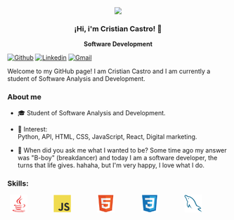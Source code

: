<p align="center" width="300">
   <img align="center" width="200" src="https://github.com/Cristian-DW/layout/blob/main/AvatarMaker.png" />
   <h3 align="center">¡Hi, i'm Cristian Castro! 👋 </h3>
</p>
<p align="center"><strong>Software Development</strong></p>


[![Github](https://img.shields.io/badge/-Github-000?style=flat&logo=Github&logoColor=white)](https://github.com/Cristian-DW)
[![Linkedin](https://img.shields.io/badge/-LinkedIn-blue?style=flat&logo=Linkedin&logoColor=white)](https://www.linkedin.com/in/cristian-castro-pineda)
[![Gmail](https://img.shields.io/badge/-Gmail-c14438?style=flat&logo=Gmail&logoColor=white)](mailto:cristtiiank@gmail.com) 



Welcome to my GitHub page! I am Cristian Castro and I am currently a student of Software Analysis and Development.  


### About me

- 🎓 Student of Software Analysis and Development.

- 🎯 Interest: <br> Python, API, HTML, CSS, JavaScript, React, Digital marketing.

- 🤸 When did you ask me what I wanted to be? Some time ago my answer was "B-boy" (breakdancer) and today I am a software developer, the turns that life gives. hahaha, but I'm very happy, I love what I do.


### Skills:

<div align="center">
    <img height="40" src="https://raw.githubusercontent.com/devicons/devicon/master/icons/java/java-plain.svg">
    &nbsp;&nbsp;&nbsp;&nbsp;&nbsp;&nbsp;&nbsp;&nbsp;&nbsp;&nbsp;&nbsp;&nbsp;&nbsp;
    <img height="40" src="https://raw.githubusercontent.com/devicons/devicon/master/icons/javascript/javascript-original.svg">
    &nbsp;&nbsp;&nbsp;&nbsp;&nbsp;&nbsp;&nbsp;&nbsp;&nbsp;&nbsp;&nbsp;&nbsp;&nbsp;
    <img height="40" src="https://raw.githubusercontent.com/devicons/devicon/master/icons/html5/html5-original.svg">
    &nbsp;&nbsp;&nbsp;&nbsp;&nbsp;&nbsp;&nbsp;&nbsp;&nbsp;&nbsp;&nbsp;&nbsp;&nbsp;
    <img height="40" src="https://raw.githubusercontent.com/devicons/devicon/master/icons/css3/css3-original.svg">
    &nbsp;&nbsp;&nbsp;&nbsp;&nbsp;&nbsp;&nbsp;&nbsp;&nbsp;&nbsp;&nbsp;&nbsp;&nbsp;
    <img height="40" src="https://raw.githubusercontent.com/devicons/devicon/master/icons/mysql/mysql-original.svg">
     &nbsp;&nbsp;&nbsp;&nbsp;&nbsp;&nbsp;&nbsp;&nbsp;&nbsp;&nbsp;&nbsp;&nbsp;&nbsp;
   
    
   
</div>
